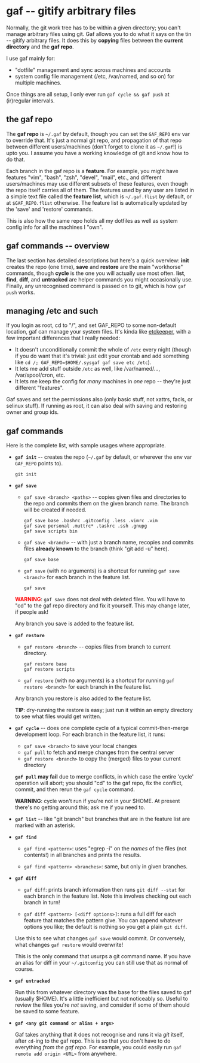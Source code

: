 # gaf -- gitify arbitrary files

Normally, the git work tree has to be within a given directory; you can't
manage arbitrary files using git.  Gaf allows you to do what it says on the
tin -- gitify arbitrary files.  It does this by **copying** files between the
**current directory** and the **gaf repo**.

I use gaf mainly for:

*   "dotfile" management and sync across machines and accounts
*   system config file management (/etc, /var/named, and so on) for multiple
    machines.

Once things are all setup, I only ever run `gaf cycle && gaf push` at
(ir)regular intervals.

## the gaf repo

The **gaf repo** is `~/.gaf` by default, though you can set the `GAF_REPO` env
var to override that.  It's just a normal git repo, and propagation of that
repo between different users/machines (don't forget to clone it as `~/.gaf`!)
is upto you.  I assume you have a working knowledge of git and know how to do
that.

Each branch in the gaf repo is a **feature**.  For example, you might have
features "vim", "bash", "zsh", "devel", "mail", etc., and different
users/machines may use different subsets of these features, even though the
repo itself carries all of them.  The features used by any user are listed in
a simple text file called the **feature list**, which is `~/.gaf.flist` by
default, or at `$GAF_REPO.flist` otherwise.  The feature list is automatically
updated by the 'save' and 'restore' commands.

This is also how the same repo holds all my dotfiles as well as system config
info for all the machines I "own".

## gaf commands -- overview

The last section has detailed descriptions but here's a quick overview:
**init** creates the repo (one time), **save** and **restore** are the main
"workhorse" commands, though **cycle** is the one you will actually use most
often.  **list**, **find**, **diff**, and **untracked** are helper commands
you might occasionally use.  Finally, any unrecognised command is passed on to
git, which is how `gaf push` works.

## managing /etc and such

If you login as root, cd to "/", and set GAF\_REPO to some non-default
location, gaf can manage your system files.  It's kinda like
[etckeeper](http://etckeeper.branchable.com/), with a few important
differences that I really needed:

*   It doesn't unconditionally commit the whole of `/etc` every night (though
    if you do want that it's trivial: just edit your crontab and add something
    like `cd /; GAF_REPO=$HOME/.sysgaf gaf save etc /etc`).
*   It lets me add stuff outside `/etc` as well, like /var/named/...,
    /var/spool/cron, etc.
*   It lets me keep the config for *many* machines in *one* repo -- they're
    just different "features".

Gaf saves and set the permissions also (only basic stuff, not xattrs, facls,
or selinux stuff).  If running as root, it can also deal with saving and
restoring owner and group ids.

## gaf commands

Here is the complete list, with sample usages where appropriate.

*   **`gaf init`** -- creates the repo (`~/.gaf` by default, or wherever the
    env var `GAF_REPO` points to).

        git init

*   **`gaf save`**

    *   `gaf save <branch> <paths>` -- copies given files and directories to
        the repo and commits them on the given branch name.  The branch will
        be created if needed.

            gaf save base .bashrc .gitconfig .less .vimrc .vim
            gaf save personal .muttrc* .taskrc .ssh .gnupg
            gaf save scripts bin

    *   `gaf save <branch>` -- with just a branch name, recopies and
        commits files **already known** to the branch (think "git add -u"
        here).

            gaf save base

    *   `gaf save` (with no arguments) is a shortcut for running `gaf save
        <branch>` for each branch in the feature list.

            gaf save

    <font color="red">**WARNING**</font>: `gaf save` does not deal with
    deleted files.  You will have to "cd" to the gaf repo directory and fix it
    yourself.  This may change later, if people ask!

    Any branch you save is added to the feature list.

*   **`gaf restore`**

    *   `gaf restore <branch>` -- copies files from branch to current
        directory.

            gaf restore base
            gaf restore scripts

    *   `gaf restore` (with no arguments) is a shortcut for running `gaf
        restore <branch>` for each branch in the feature list.

    Any branch you restore is also added to the feature list.

    **TIP**: dry-running the restore is easy; just run it within an empty
    directory to see what files would get written.

*   **`gaf cycle`** -- does one complete cycle of a typical commit-then-merge
    development loop.  For each branch in the feature list, it runs:

    *   `gaf save <branch>` to save your local changes
    *   `gaf pull` to fetch and merge changes from the central server
    *   `gaf restore <branch>` to copy the (merged) files to your current
        directory

    **`gaf pull` may fail** due to merge conflicts, in which case the entire
    'cycle' operation will abort; you should "cd" to the gaf repo, fix the
    conflict, commit, and then rerun the `gaf cycle` command.

    **WARNING**: cycle won't run if you're not in your $HOME.  At present
    there's no getting around this; ask me if you need to.

*   **`gaf list`** -- like "git branch" but branches that are in the feature
    list are marked with an asterisk.

*   **`gaf find`**

    *   `gaf find <pattern>`: uses "egrep -i" on the *names* of the files
        (not contents!) in all branches and prints the results.

    *   `gaf find <pattern> <branches>`: same, but only in given branches.

*   **`gaf diff`**

    *   `gaf diff`: prints branch information then runs `git diff --stat`
        for each branch in the feature list.  Note this involves checking out
        each branch in turn!

    *   `gaf diff <pattern> [<diff options>]`: runs a full diff for each
        feature that matches the pattern give.  You can append whatever
        options you like; the default is nothing so you get a plain `git
        diff`.

    Use this to see what changes `gaf save` would commit.  Or conversely, what
    changes `gaf restore` would overwrite!

    This is the only command that usurps a git command name.  If you have an
    alias for diff in your `~/.gitconfig` you can still use that as normal of
    course.

*   **`gaf untracked`**

    Run this from whatever directory was the base for the files saved to gaf
    (usually $HOME).  It's a little inefficient but not noticeably so.  Useful
    to review the files you're *not* saving, and consider if some of them
    should be saved to some feature.

*   **`gaf <any git command or alias + args>`** 

    Gaf takes anything that it does not recognise and runs it via *git*
    itself, after `cd`-ing to the gaf repo.  This is so that you don't have to
    do everything *from the gaf repo*.  For example, you could easily run
    `gaf remote add origin <URL>` from anywhere.
